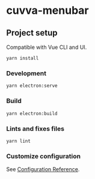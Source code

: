 # cuvva-menubar

## Project setup

Compatible with Vue CLI and UI.

```
yarn install
```

### Development
```
yarn electron:serve
```

### Build
```
yarn electron:build
```

### Lints and fixes files
```
yarn lint
```

### Customize configuration
See [Configuration Reference](https://cli.vuejs.org/config/).
